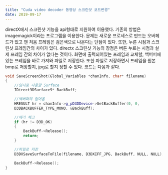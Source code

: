 ```yaml
---
title: "Cuda video decoder 동영상 스크린샷 코드변경"
date: 2019-09-17
---
```


directX에서 스크린샷 기능을 api형태로 지원하여 이용했다.
기존의 방법은 imagemagick이라는 프로그램을 이용한다. 문제는 새로운 프로세스로 만드는 오버헤드가 있고
맨 처음 프레임은 검은색으로 나온다는 단점이 있다. 또한, 누른 시점과 스크린샷 프레임간의 차이가 있다.
directx 스크린샷 기능의 장점은 버튼 누르는 시점과 실제 프레임 간의 차이가 없다는 것이다.
화면에 출력되어있는 프레임과 교체할, 백버퍼에 있는 프레임을 바로 가져와 파일로 저장한다.
또한 파일로 저장하면서 프레임을 원본 bmp로 저장할지, jpg로 할지 정할 수 있다.
코드는 다음과 같다.

~~~cpp
void SaveScreenShot(Global_Variables *chanInfo, char* filename)
{
	//임시로 사용할 Surface
	IDirect3DSurface9* BackBuff;

	//백버퍼의 얻어옴
	HRESULT hr = chanInfo->g_pD3DDevice->GetBackBuffer(0, 0,
    D3DBACKBUFFER_TYPE_MONO, &BackBuff);

	//에러 체크
	if (hr != D3D_OK)
	{
		BackBuff->Release();
		return;
	}

	//파일로 저장
    D3DXSaveSurfaceToFile(filename, D3DXIFF_JPG, BackBuff, NULL, NULL);

	BackBuff->Release();
}
~~~
